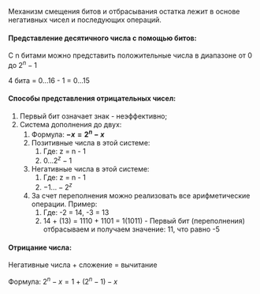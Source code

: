 Механизм смещения битов и отбрасывания остатка лежит в основе негативных чисел и последующих операций.

#### Представление десятичного числа с помощью битов:

С n битами можно представить положительные числа в диапазоне от 0 до $2^n - 1$

4 бита = 0...16 - 1 = 0...15

#### Способы представления отрицательных чисел:

1. Первый бит означает знак - неэффективно;
2. Система дополнения до двух:
	1. Формула: **$-x = 2^n - x$**
	2. Позитивные числа в этой системе: 
		1. Где: z = n - 1
		2. $0...2^z - 1$
	3. Негативные числа в этой системе:
		1. Где: z = n - 1
		2. $-1...-2^z$
	4. За счет переполнения можно реализовать все арифметические операции. Пример:
		1. Где: -2 = 14, -3 = 13
		2. 14 + (13) = 1110 + 1101 = 1(1011) - Первый бит (переполнения) отбрасываем и получаем значение: 11, что равно -5

#### Отрицание числа:

Негативные числа + сложение = вычитание

Формула: $2^n - x = 1 + (2^n - 1) - x$
